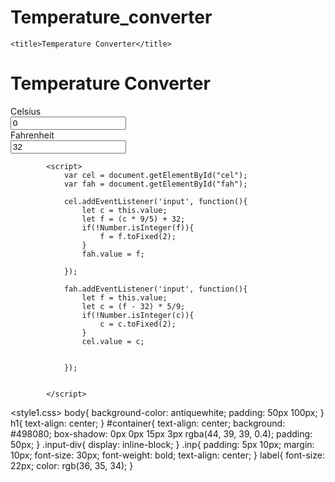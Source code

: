# Temperature_converter
<!DOCTYPE html>
<html lang="en">
<head>
    <meta charset="UTF-8">
    <meta http-equiv="X-UA-Compatible" content="IE=edge">
    <meta name="viewport" content="width=device-width, initial-scale=1.0">
    <link rel="stylesheet" href="style1.css" />

    <title>Temperature Converter</title>
    
</head>
<body>
            <h1>Temperature Converter</h1>
            <div id="container">
                <div class="input-div">
                    <label >Celsius</label><br>
                    <input type="number" value="0"  id="cel" class="inp">
                </div>
                <div class="input-div">
                    <label >Fahrenheit</label><br>
                    <input type="number" value="32" id="fah" class="inp">
                </div>
            </div>   
            
            <script>
                var cel = document.getElementById("cel");
                var fah = document.getElementById("fah");

                cel.addEventListener('input', function(){
                    let c = this.value;
                    let f = (c * 9/5) + 32;
                    if(!Number.isInteger(f)){
                        f = f.toFixed(2);
                    }
                    fah.value = f;

                });

                fah.addEventListener('input', function(){
                    let f = this.value;
                    let c = (f - 32) * 5/9;
                    if(!Number.isInteger(c)){
                        c = c.toFixed(2);
                    }
                    cel.value = c;


                });


            </script>
</body>
</html>   

<style1.css>
body{
    background-color: antiquewhite;
    padding: 50px 100px;
}
h1{
    text-align: center;
}
#container{
    text-align: center;
    background: #498080;
    box-shadow: 0px 0px 15px 3px rgba(44, 39, 39, 0.4);
    padding: 50px;
}
.input-div{
    display: inline-block;
}
.inp{
    padding: 5px 10px;
    margin: 10px;
    font-size: 30px;
    font-weight: bold;
    text-align: center;
}
label{
    font-size: 22px;
    color: rgb(36, 35, 34);
}

